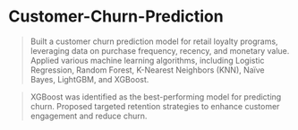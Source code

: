 # Customer-Churn-Prediction
> Built a customer churn prediction model for retail loyalty programs, leveraging data on purchase frequency, recency, and monetary value.
> Applied various machine learning algorithms, including Logistic Regression, Random Forest, K-Nearest Neighbors (KNN), Naïve Bayes, LightGBM, and XGBoost.

> XGBoost was identified as the best-performing model for predicting churn.
> Proposed targeted retention strategies to enhance customer engagement and reduce churn.
